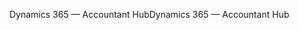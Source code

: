 <span data-ttu-id="08b30-101">Dynamics 365 — Accountant Hub</span><span class="sxs-lookup"><span data-stu-id="08b30-101">Dynamics 365 — Accountant Hub</span></span>
